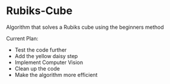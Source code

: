# Rubiks-Cube
Algorithm that solves a Rubiks cube using the beginners method

Current Plan:
- Test the code further
- Add the yellow daisy step
- Implement Computer Vision
- Clean up the code
- Make the algorithm more efficient
